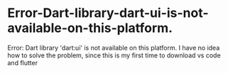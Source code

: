 # Error-Dart-library-dart-ui-is-not-available-on-this-platform.
Error: Dart library 'dart:ui' is not available on this platform. I have no idea how to solve the problem, since this is my first time to download vs code and flutter
